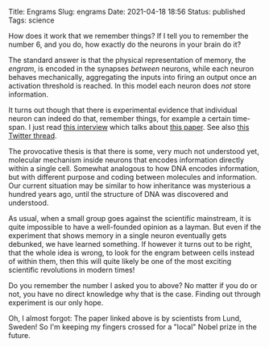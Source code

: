 Title: Engrams
Slug: engrams
Date: 2021-04-18 18:56
Status: published
Tags: science

How does it work that we remember things?  If I tell you to remember the number
6, and you do, how exactly do the neurons in your brain do it?

The standard answer is that the physical representation of memory, the
*engram*, is encoded in the synapses _between_ neurons, while each neuron
behaves mechanically, aggregating the inputs into firing an output once an
activation threshold is reached. In this model each neuron does _not_ store
information.

It turns out though that there is experimental evidence that individual neuron can
indeed do that, remember things, for example a certain time-span. I just read
[this interview](https://join.substack.com/p/is-this-the-most-interesting-idea)
which talks about [this paper](https://www.pnas.org/content/111/41/14930).  See
also [this Twitter
thread](https://twitter.com/s_r_constantin/status/1383094664518045697).

The provocative thesis is that there is some, very much not understood yet,
molecular mechanism inside neurons that encodes information directly within
a single cell. Somewhat
analogous to how DNA encodes information, but with different purpose and
coding between molecules and information. Our current situation may be 
similar to how inheritance was mysterious a hundred years ago, until
the structure of DNA was discovered and understood.

As usual, when a small group goes against the scientific mainstream, it is quite
impossible to have a well-founded opinion as a layman. But even if the
experiment that shows memory in a single neuron eventually gets debunked, we
have learned something.  If however it turns out to be right, that the whole
idea is wrong, to look for the engram between cells instead of within them,
then this will quite likely be one of the most exciting scientific revolutions
in modern times!

Do you remember the number I asked you to above? No matter if you do or not,
you have no direct knowledge why that is the case. Finding out through
experiment is our only hope.

Oh, I almost forgot: The paper linked above is by scientists from Lund, Sweden!
So I'm keeping my fingers crossed for a "local" Nobel prize in the future.

